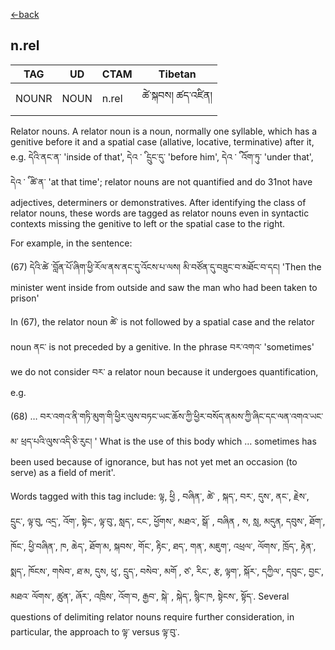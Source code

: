[<-back](en/pos/postag_features/postag_features.md)


## n.rel</br>

|   TAG    | UD | CTAM | Tibetan |
| -------- | ------- | ---- | ---- |
| NOUNR | NOUN  | n.rel | ཚེ་སྐབས། ཚད་འཛིན།


Relator nouns. A relator noun is a noun, normally one syllable, which has a genitive before
it and a spatial case (allative, locative, terminative) after it, e.g. དེའི་ནང་ན་ 'inside of that', དེའ ་ ི དྲུང་དུ་
'before him', དེའ ་ ི འོག་ཏུ་ 'under that', དེའ ་ ི ཚེ་ན་ 'at that time'; relator nouns are not quantified and do
31not have adjectives, determiners or demonstratives. After identifying the class of relator
nouns, these words are tagged as relator nouns even in syntactic contexts missing the
genitive to left or the spatial case to the right.

For example, in the sentence:

(67) དེའི་ཚེ ་བློན་པོ་ཞིག་ཕྱི་རོལ་ནས་ནང་དུ་འོངས་པ་ལས། མི་བཙོན་དུ་བཟུང་བ་མཐོང་བ་དང། 'Then the
minister went inside from outside and saw the man who had been taken to prison'

In (67), the relator noun ཚེ་ is not followed by a spatial case and the relator noun ནང་ is not
preceded by a genitive. In the phrase བར་འགའ་ 'sometimes' we do not consider བར་ a relator
noun because it undergoes quantification, e.g.

(68) … བར་འགའ་ནི་གཏི་མུག་གི་ཕྱིར་ལུས་བཏང་ཡང་ཆོས་ཀྱི་ཕྱིར་བསོད་ནམས་ཀྱི་ཞིང་དང་ལན་འགའ་ཡང་མ་
ཕྲད་པའི་ལུས་འདི་ཅི་རུང། ' What is the use of this body which … sometimes has been used
because of ignorance, but has not yet met an occasion (to serve) as a field of merit'.

Words tagged with this tag include: ལྟ, ཕྱི , བཞིན་, ཚེ་ , སྐད་, བར་, དུས་, ནང་, རྗེས་, དྲུང་, ལྟ་བུ, འདྲ་, འོག་, སྟེང་, ལྟ་བུ་,
སླད་, ངང་, ཕྱོགས་, མཐའ་, སྒོ་ , བཞིན , ས, སླ, མདུན, དབུས་, ཐོག་, ཁོང་, ཕྱི་བཞིན་, ཁ, ཆེད་, ཐོག་མ, སྐབས་, གོང་, རྟིང་, ཐད་, གན་, མཇུག་,
འཕྲལ་, ལོགས་, ཁྲོད་, རྟེན་, སྨད་, ཁོངས་, གསེབ་, ཐ་མ, དུས, ཕུ་, དྲུད་, བསེབ་, མགོ , ཙ་, རིང་, རྩ, ལྟག་, སྐོར་, དཀྱིལ་, དབུང་, བྱང་, མཐའ་
ལོགས་, ཚུན་, ཞོར་, འཁྲིས་, འོག་བ, རྒྱབ་, སྐེ་ , སྐེད་, སྙིང་ཁ, སྟེངས་, སྟོད་. Several questions of delimiting relator nouns
require further consideration, in particular, the approach to ལྟ་ versus ལྟ་བུ་.